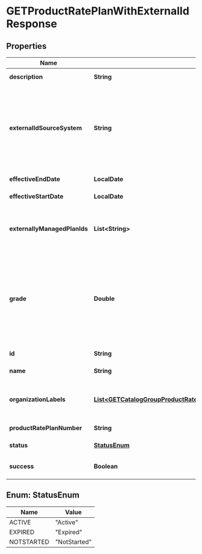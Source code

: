 

# GETProductRatePlanWithExternalIdResponse


## Properties

| Name | Type | Description | Notes |
|------------ | ------------- | ------------- | -------------|
|**description** | **String** | The short description of the product rate plan.  |  [optional] |
|**externalIdSourceSystem** | **String** | The combination of &#x60;externallyManagedPlanId&#x60; and &#x60;externalIdSourceSystem&#x60; is the unique identifier for the rate plan purchased on a third-party store. This field is used to represent a subscription rate plan created through third-party stores.  |  [optional] |
|**effectiveEndDate** | **LocalDate** | The end date of the product rate plan.  |  [optional] |
|**effectiveStartDate** | **LocalDate** | The start date of the product rate plan.  |  [optional] |
|**externallyManagedPlanIds** | **List&lt;String&gt;** | The unique identifier for the product rate plan in a third-party store. This field is used to represent a rate plan created through third-party stores.  |  [optional] |
|**grade** | **Double** | The grade of the product rate plan.  **Note**: This field is in the **Early Adopter** phase. We are actively soliciting feedback from a small set of early adopters before releasing it as generally available. If you want to join this early adopter program, submit a request at [Zuora Global Support](http://support.zuora.com/).  |  [optional] |
|**id** | **String** | The unique product rate plan ID.  |  [optional] |
|**name** | **String** | The name of the product rate plan.  |  [optional] |
|**organizationLabels** | [**List&lt;GETCatalogGroupProductRatePlanResponseOrganizationLabelsInner&gt;**](GETCatalogGroupProductRatePlanResponseOrganizationLabelsInner.md) | The organization(s) that the object belongs to.   Note: This field is available only when the Multi-Org feature is enabled.              |  [optional] |
|**productRatePlanNumber** | **String** | The natural key of the product rate plan.  |  [optional] |
|**status** | [**StatusEnum**](#StatusEnum) | The status of the product rate plan.   |  [optional] |
|**success** | **Boolean** | Returns &#x60;true&#x60; if the request was processed successfully.  |  [optional] |



## Enum: StatusEnum

| Name | Value |
|---- | -----|
| ACTIVE | &quot;Active&quot; |
| EXPIRED | &quot;Expired&quot; |
| NOTSTARTED | &quot;NotStarted&quot; |



